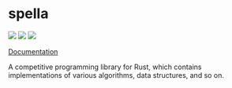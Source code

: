 # spella

[![](https://img.shields.io/travis/com/kuretchi/spella.svg?style=flat-square)](https://travis-ci.com/kuretchi/spella)
[![](https://img.shields.io/github/license/kuretchi/spella.svg?style=flat-square)](https://github.com/kuretchi/spella/blob/master/LICENSE)
![](https://img.shields.io/badge/rust-1.39.0-dea584.svg?style=flat-square)

[Documentation](https://kuretchi.github.io/spella)

A competitive programming library for Rust, which contains implementations of various algorithms, data structures, and so on.
